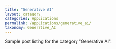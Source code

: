 ```yaml
---
title: "Generative AI"
layout: category
categories: Applications
permalink: /applications/generative_ai/
taxonomy: Generative_AI
---
```

Sample post listing for the category "Generative AI".
